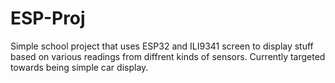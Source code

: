 # ESP-Proj

Simple school project that uses ESP32 and ILI9341 screen to display stuff based on various readings from diffrent kinds of sensors. Currently targeted towards being simple car display.
